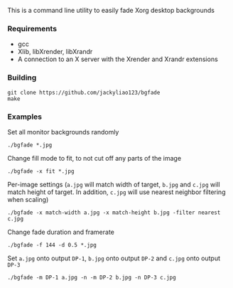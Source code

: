 This is a command line utility to easily fade Xorg desktop backgrounds

### Requirements
- gcc
- Xlib, libXrender, libXrandr
- A connection to an X server with the Xrender and Xrandr extensions

### Building 
    git clone https://github.com/jackyliao123/bgfade
    make
### Examples
Set all monitor backgrounds randomly

    ./bgfade *.jpg

Change fill mode to fit, to not cut off any parts of the image

    ./bgfade -x fit *.jpg

Per-image settings (`a.jpg` will match width of target, `b.jpg` and `c.jpg` will match height of target. In addition, `c.jpg` will use nearest neighbor filtering when scaling)

    ./bgfade -x match-width a.jpg -x match-height b.jpg -filter nearest c.jpg

Change fade duration and framerate

    ./bgfade -f 144 -d 0.5 *.jpg

Set `a.jpg` onto output `DP-1`, `b.jpg` onto output `DP-2` and `c.jpg` onto output `DP-3`

    ./bgfade -m DP-1 a.jpg -n -m DP-2 b.jpg -n DP-3 c.jpg
